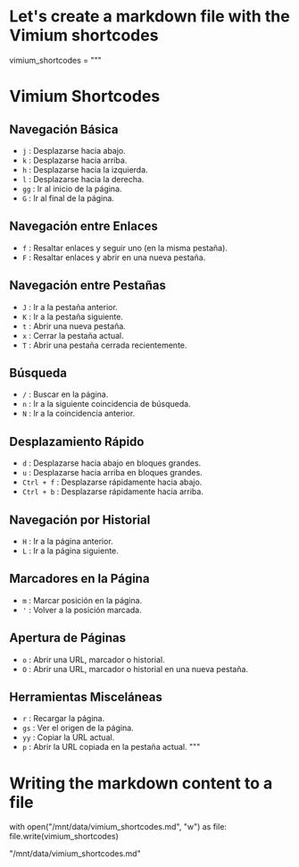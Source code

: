# Let's create a markdown file with the Vimium shortcodes

vimium_shortcodes = """
# Vimium Shortcodes

## Navegación Básica
- `j` : Desplazarse hacia abajo.
- `k` : Desplazarse hacia arriba.
- `h` : Desplazarse hacia la izquierda.
- `l` : Desplazarse hacia la derecha.
- `gg` : Ir al inicio de la página.
- `G` : Ir al final de la página.

## Navegación entre Enlaces
- `f` : Resaltar enlaces y seguir uno (en la misma pestaña).
- `F` : Resaltar enlaces y abrir en una nueva pestaña.

## Navegación entre Pestañas
- `J` : Ir a la pestaña anterior.
- `K` : Ir a la pestaña siguiente.
- `t` : Abrir una nueva pestaña.
- `x` : Cerrar la pestaña actual.
- `T` : Abrir una pestaña cerrada recientemente.

## Búsqueda
- `/` : Buscar en la página.
- `n` : Ir a la siguiente coincidencia de búsqueda.
- `N` : Ir a la coincidencia anterior.

## Desplazamiento Rápido
- `d` : Desplazarse hacia abajo en bloques grandes.
- `u` : Desplazarse hacia arriba en bloques grandes.
- `Ctrl + f` : Desplazarse rápidamente hacia abajo.
- `Ctrl + b` : Desplazarse rápidamente hacia arriba.

## Navegación por Historial
- `H` : Ir a la página anterior.
- `L` : Ir a la página siguiente.

## Marcadores en la Página
- `m` : Marcar posición en la página.
- `'` : Volver a la posición marcada.

## Apertura de Páginas
- `o` : Abrir una URL, marcador o historial.
- `O` : Abrir una URL, marcador o historial en una nueva pestaña.

## Herramientas Misceláneas
- `r` : Recargar la página.
- `gs` : Ver el origen de la página.
- `yy` : Copiar la URL actual.
- `p` : Abrir la URL copiada en la pestaña actual.
"""

# Writing the markdown content to a file
with open("/mnt/data/vimium_shortcodes.md", "w") as file:
    file.write(vimium_shortcodes)

"/mnt/data/vimium_shortcodes.md"
